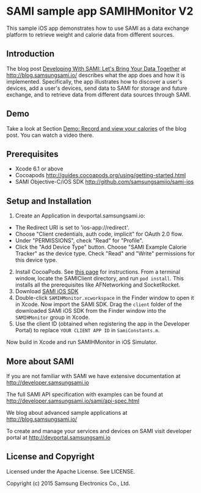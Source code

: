 # SAMI sample app SAMIHMonitor V2

This sample iOS app demonstrates how to use SAMI as a data exchange platform to retrieve weight and calorie data from different sources.

Introduction
-------------

The blog post [Developing With SAMI: Let's Bring Your Data Together](https://blog.samsungsami.io/mobile/development/2015/03/03/developing-with-sami-part-3.html) at http://blog.samsungsami.io/ describes what the app does and how it is implemented. Specifically, the app illustrates how to discover a user's devices, add a user's devices, send data to SAMI for storage and future exchange, and to retrieve data from different data sources through SAMI.

Demo
-------------

Take a look at Section [Demo: Record and view your calories](https://blog.samsungsami.io/mobile/development/2015/03/03/developing-with-sami-part-3.html#demo-record-and-view-your-calories) of the blog post. You can watch a video there.

Prerequisites
-------------

 * Xcode 6.1 or above
 * Cocoapods http://guides.cocoapods.org/using/getting-started.html
 * SAMI Objective-C/iOS SDK http://github.com/samsungsamiio/sami-ios

Setup and Installation
----------------------

1. Create an Application in devportal.samsungsami.io:
  * The Redirect URI is set to 'ios-app://redirect'.
  * Choose "Client credentials, auth code, implicit" for OAuth 2.0 flow.
  * Under "PERMISSIONS", check "Read" for "Profile". 
  * Click the "Add Device Type" button. Choose "SAMI Example Calorie Tracker" as the device type. Check "Read" and "Write" permissions for this device type.
2. Install CocoaPods. See [this page](http://guides.cocoapods.org/using/getting-started.html) for instructions. From a terminal window, locate the SAMIClient directory, and run `pod install`. This installs all the prerequisites like AFNetworking and SocketRocket.
3. Download [SAMI iOS SDK](https://github.com/samsungsamiio/sami-ios)
4. Double-click `SAMIHMonitor.xcworkspace` in the Finder window to open it in Xcode. Now import the SAMI SDK. Drag the `client` folder of the downloaded SAMI iOS SDK from the Finder window into the `SAMIHMonitor` group in Xcode.
5. Use the client ID (obtained when registering the app in the Developer Portal) to replace `YOUR CLIENT APP ID` in `SamiConstants.m`.

Now build in Xcode and run SAMIHMonitor in iOS Simulator.

More about SAMI
---------------

If you are not familiar with SAMI we have extensive documentation at http://developer.samsungsami.io

The full SAMI API specification with examples can be found at http://developer.samsungsami.io/sami/api-spec.html

We blog about advanced sample applications at http://blog.samsungsami.io/

To create and manage your services and devices on SAMI visit developer portal at http://devportal.samsungsami.io

License and Copyright
---------------------

Licensed under the Apache License. See LICENSE.

Copyright (c) 2015 Samsung Electronics Co., Ltd.
